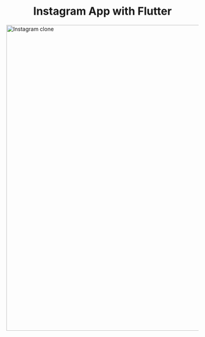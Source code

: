 <h1 align="center">
  Instagram App with Flutter
  <br>
</h1>
<img src="https://user-images.githubusercontent.com/92257857/190854910-8e5fd842-5e06-4d7f-8487-7395496714c6.jpg" alt="Instagram clone" width="1080" height="800">
